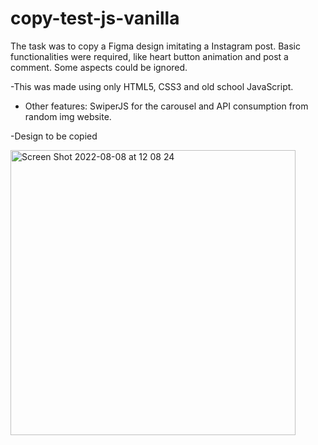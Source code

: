 # copy-test-js-vanilla
The task was to copy a Figma design imitating a Instagram post. Basic functionalities were required, like heart button animation and post a comment. Some aspects could be ignored.

-This was made using only HTML5, CSS3 and old school JavaScript. 
- Other features: SwiperJS for the carousel and API consumption from random img website.

-Design to be copied

<img width="456" alt="Screen Shot 2022-08-08 at 12 08 24" src="https://user-images.githubusercontent.com/97483031/183450751-edbd20bd-5166-4acc-9d15-c903023e430b.png">
